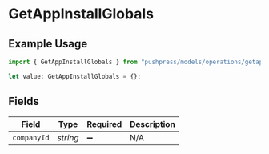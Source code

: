 # GetAppInstallGlobals

## Example Usage

```typescript
import { GetAppInstallGlobals } from "pushpress/models/operations/getappinstall.js";

let value: GetAppInstallGlobals = {};
```

## Fields

| Field              | Type               | Required           | Description        |
| ------------------ | ------------------ | ------------------ | ------------------ |
| `companyId`        | *string*           | :heavy_minus_sign: | N/A                |